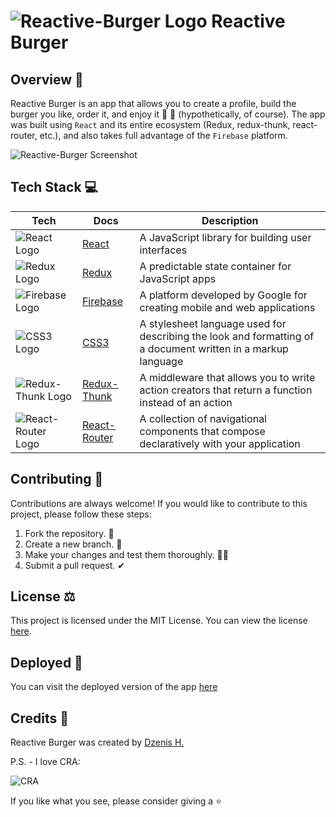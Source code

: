 ##
# ![Reactive-Burger Logo](https://raw.githubusercontent.com/dzenis-h/Reactive-Burger/master/public/favicon.ico) Reactive Burger 

## Overview 📖
Reactive Burger is an app that allows you to create a profile, build the burger you like, order it, and enjoy it 🍔 👅 (hypothetically, of course). The app was built using `React` and its entire ecosystem (Redux, redux-thunk, react-router, etc.), and also takes full advantage of the `Firebase` platform.

![Reactive-Burger Screenshot](https://drive.google.com/uc?export=view&id=1wmGEGGnHh_rLehPb8q4w7qL-OgdWFZVS)

## Tech Stack 💻

| Tech | Docs | Description |
|------|------|-------------|
| ![React Logo](https://img.shields.io/badge/-React-61DAFB?logo=react&logoColor=white&style=for-the-badge) | [React](https://reactjs.org/docs/getting-started.html) | A JavaScript library for building user interfaces |
| ![Redux Logo](https://img.shields.io/badge/-Redux-764ABC?logo=redux&logoColor=white&style=for-the-badge) | [Redux](https://redux.js.org/introduction/getting-started) | A predictable state container for JavaScript apps |
| ![Firebase Logo](https://img.shields.io/badge/-Firebase-FFCA28?logo=firebase&logoColor=white&style=for-the-badge) | [Firebase](https://firebase.google.com/docs) | A platform developed by Google for creating mobile and web applications |
| ![CSS3 Logo](https://img.shields.io/badge/-CSS3-1572B6?logo=css3&logoColor=white&style=for-the-badge) | [CSS3](https://developer.mozilla.org/en-US/docs/Web/CSS) | A stylesheet language used for describing the look and formatting of a document written in a markup language |
| ![Redux-Thunk Logo](https://img.shields.io/badge/-Redux--Thunk-764ABC?logo=redux&logoColor=white&style=for-the-badge) | [Redux-Thunk](https://github.com/reduxjs/redux-thunk) | A middleware that allows you to write action creators that return a function instead of an action |
| ![React-Router Logo](https://img.shields.io/badge/-React--Router-CA4245?logo=react-router&logoColor=white&style=for-the-badge) | [React-Router](https://reactrouter.com/web/guides/quick-start) | A collection of navigational components that compose declaratively with your application |

## Contributing 🤝
Contributions are always welcome! If you would like to contribute to this project, please follow these steps:
1. Fork the repository. 🍴
2. Create a new branch. 🌵
3. Make your changes and test them thoroughly. 👨‍💻
4. Submit a pull request. ✔

## License ⚖️
This project is licensed under the MIT License. You can view the license [here](https://docs.google.com/document/d/11WK7tVoTFRMcWCuGZQCRWxEsDUEJ_6ArtfV-NjWcBCU/edit?usp=sharing).

## Deployed 🚀
You can visit the deployed version of the app [here](https://reactive-hamburger.web.app)

## Credits 👏
Reactive Burger was created by [Dzenis H.](https://www.dzenis.tech)


P.S. - I love CRA:

![CRA](https://drive.google.com/uc?export=view&id=1yHkaSFgCSaD463RhLXbUMMEggFgu2ZiV)

If you like what you see, please consider giving a ⭐️
